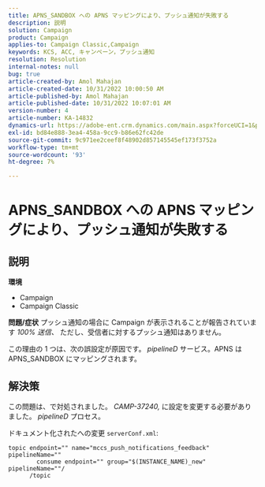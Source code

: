 ```yaml
---
title: APNS_SANDBOX への APNS マッピングにより、プッシュ通知が失敗する
description: 説明
solution: Campaign
product: Campaign
applies-to: Campaign Classic,Campaign
keywords: KCS, ACC, キャンペーン，プッシュ通知
resolution: Resolution
internal-notes: null
bug: true
article-created-by: Amol Mahajan
article-created-date: 10/31/2022 10:00:50 AM
article-published-by: Amol Mahajan
article-published-date: 10/31/2022 10:07:01 AM
version-number: 4
article-number: KA-14832
dynamics-url: https://adobe-ent.crm.dynamics.com/main.aspx?forceUCI=1&pagetype=entityrecord&etn=knowledgearticle&id=858fafe5-0259-ed11-9561-6045bd006079
exl-id: bd84e888-3ea4-458a-9cc9-b86e62fc42de
source-git-commit: 9c971ee2ceef8f48902d857145545ef173f3752a
workflow-type: tm+mt
source-wordcount: '93'
ht-degree: 7%

---
```


# APNS_SANDBOX への APNS マッピングにより、プッシュ通知が失敗する

## 説明

<b>環境</b>
- Campaign
- Campaign Classic



<b>問題/症状</b>
プッシュ通知の場合に Campaign が表示されることが報告されています *100% 送信、* ただし、受信者に対するプッシュ通知はありません。

この理由の 1 つは、次の誤設定が原因です。 *pipelineD* サービス。APNS は APNS_SANDBOX にマッピングされます。


## 解決策


この問題は、で対処されました。 *CAMP-37240,* に設定を変更する必要がありました。 *pipelineD* プロセス。

ドキュメント化されたへの変更 `serverConf.xml`:


```
topic endpoint="" name="mccs_push_notifications_feedback" pipelineName=""
        consume endpoint="" group="$(INSTANCE_NAME)_new" pipelineName=""/
      /topic
```
